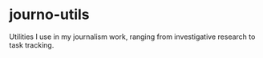 # journo-utils
Utilities I use in my journalism work, ranging from investigative research to task tracking.

